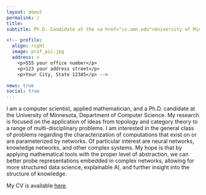 ```yaml
---
layout: about
permalink: /
title: 
subtitle: Ph.D. Candidate at the <a href="cs.umn.edu">University of Minnesota</a>.

<!-- profile:
  align: right
  image: prof_pic.jpg
  address: >
    <p>555 your office number</p>
    <p>123 your address street</p>
    <p>Your City, State 12345</p> -->

news: true
social: true
---
```


I am a computer scientist, applied mathematician, and a Ph.D. candidate at the University of Minnesota, Department of Computer Science. My research is focused on the application of ideas from topology and category theory to a range of multi-disciplinary problems. I am interested in the general class of problems regarding the characterization of computations that exist on or are parameterized by networks. Of particular interest are neural networks, knowledge networks, and other complex systems. My hope is that by applying mathematical tools with the proper level of abstraction, we can better probe representations embedded in complex networks, allowing for more structured data science, explainable AI, and further insight into the structure of knowledge.

My CV is available [here](https://s3.amazonaws.com/gebhartom.com/Gebhart_CV.pdf).
